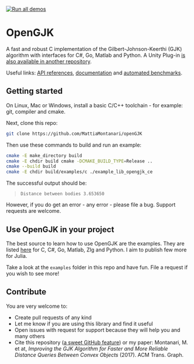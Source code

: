 <!--                        _____      _ _  __                                      >
<                          / ____|    | | |/ /                                      >
<    ___  _ __   ___ _ __ | |  __     | | ' /                                       >
<   / _ \| '_ \ / _ \ '_ \| | |_ |_   | |  <                                        >
<  | (_) | |_) |  __/ | | | |__| | |__| | . \                                       >
<   \___/| .__/ \___|_| |_|\_____|\____/|_|\_\                                      >
<        | |                                                                        >
<        |_|                                                                        >
<                                                                                   >
< Copyright 2022 Mattia Montanari, University of Oxford                             >
<                                                                                   >
< This program is free software: you can redistribute it and/or modify it under     >
< the terms of the GNU General Public License as published by the Free Software     >
< Foundation, either version 3 of the License. You should have received a copy      >
< of the GNU General Public License along with this program. If not, visit          >
<                                                                                   >
<     https://www.gnu.org/licenses/                                                 >
<                                                                                   >
< This program is distributed in the hope that it will be useful, but WITHOUT       >
< ANY WARRANTY; without even the implied warranty of MERCHANTABILITY or FITNESS     >
< FOR A PARTICULAR PURPOSE. See GNU General Public License for details.           -->

[![Run all demos](https://github.com/MattiaMontanari/openGJK/actions/workflows/github-opengjk-examples.yml/badge.svg)](https://github.com/MattiaMontanari/openGJK/actions/workflows/github-opengjk-examples.yml)

# OpenGJK

A fast and robust C implementation of the Gilbert-Johnson-Keerthi (GJK) algorithm with interfaces for C#, Go, Matlab and Python. A Unity Plug-in [is also available in another repository](https://github.com/MattiaMontanari/urban-couscous).

Useful links: [API references](https://www.mattiamontanari.com/opengjk/docsapi/), [documentation](https://www.mattiamontanari.com/opengjk/docs/) and [automated benchmarks](https://www.mattiamontanari.com/opengjk/docs/benchmarks/).

## Getting started

On Linux, Mac or Windows, install a basic C/C++ toolchain - for example: git, compiler and cmake.

Next, clone this repo:

``` bash
git clone https://github.com/MattiaMontanari/openGJK
```

Then use these commands to build and run an example:

``` bash
cmake -E make_directory build
cmake -E chdir build cmake -DCMAKE_BUILD_TYPE=Release .. 
cmake --build build 
cmake -E chdir build/examples/c ./example_lib_opengjk_ce
```

The successful output should be:

>
> `Distance between bodies 3.653650`
>  

However, if you do get an error - any error - please file a bug. Support requests are welcome.

## Use OpenGJK in your project

The best source to learn how to use OpenGJK are the examples. They are listed [here](https://www.mattiamontanari.com/opengjk/docs/examples/) for C, C#, Go, Matlab, ZIg and Python. I aim to publish few more for Julia.

Take a look at the `examples` folder in this repo and have fun. File a request if you wish to see more!

## Contribute

You are very welcome to:

- Create pull requests of any kind
- Let me know if you are using this library and find it useful
- Open issues with request for support because they will help you and many others
- Cite this repository ([a sweet GitHub feature](https://docs.github.com/en/repositories/managing-your-repositorys-settings-and-features/customizing-your-repository/about-citation-files#about-citation-files)) or my paper: Montanari, M. et at, *Improving the GJK Algorithm for Faster and More Reliable Distance Queries Between Convex Objects* (2017). ACM Trans. Graph.

